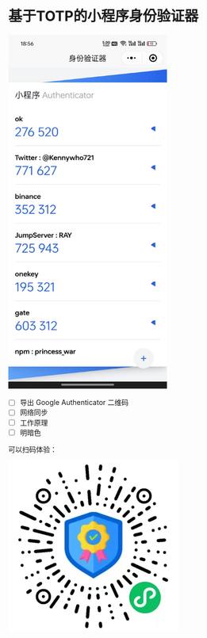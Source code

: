 # 基于TOTP的小程序身份验证器

<img src="./2fa-screenshot.jpg" alt="2fa miniprograme screenshot" width="320" />

- [ ] 导出 Google Authenticator 二维码
- [ ] 网络同步
- [ ] 工作原理
- [ ] 明暗色

可以扫码体验：

![小程序二维码](./2fa-qrcode.jpg)
